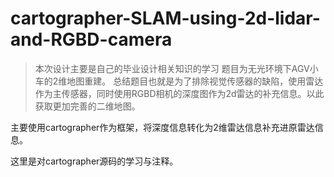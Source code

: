 # cartographer-SLAM-using-2d-lidar-and-RGBD-camera

>本次设计主要是自己的毕业设计相关知识的学习
>题目为无光环境下AGV小车的2维地图重建。
>总结题目也就是为了排除视觉传感器的缺陷，使用雷达作为主传感器，同时使用RGBD相机的深度图作为2d雷达的补充信息。以此获取更加完善的二维地图。

主要使用cartographer作为框架，将深度信息转化为2维雷达信息补充进原雷达信息。

这里是对cartographer源码的学习与注释。


